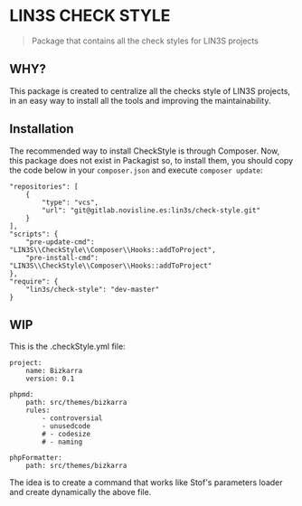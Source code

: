 LIN3S CHECK STYLE
==========
> Package that contains all the check styles for LIN3S projects

WHY?
----
This package is created to centralize all the checks style of LIN3S projects, in an easy way to install all the tools
and improving the maintainability.

Installation
------------
The recommended way to install CheckStyle is through Composer. Now, this package does not exist in Packagist so,
to install them, you should copy the code below in your `composer.json` and execute `composer update`:

    "repositories": [
        {
            "type": "vcs",
            "url": "git@gitlab.novisline.es:lin3s/check-style.git"
        }
    ],
    "scripts": {
        "pre-update-cmd": "LIN3S\\CheckStyle\\Composer\\Hooks::addToProject",
        "pre-install-cmd": "LIN3S\\CheckStyle\\Composer\\Hooks::addToProject"
    },
    "require": {
        "lin3s/check-style": "dev-master"
    }


WIP
---

This is the .checkStyle.yml file:

    project:
        name: Bizkarra
        version: 0.1
    
    phpmd:
        path: src/themes/bizkarra
        rules:
            - controversial
            - unusedcode
            # - codesize
            # - naming
    
    phpFormatter:
        path: src/themes/bizkarra


The idea is to create a command that works like Stof's parameters loader and create dynamically the above file. 
